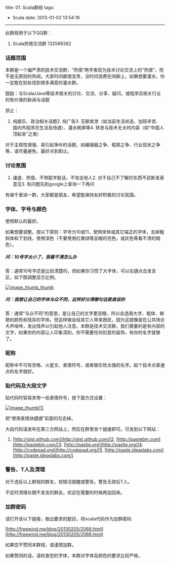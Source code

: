 title: 01. Scala群规
tags:
  - Scala
date: 2013-01-02 13:54:16
---

此群规用于以下QQ群：

1.  Scala热情交流群 132569382

### 话题范围

本群是一个偏严肃的技术交流群，“热情”两字表现为技术讨论交流上的“热情”，而不是无原则的热闹。大家时间都很宝贵，没时间浪费在闲聊上。如果想要灌水，你一定能在别处找到很多满意的灌水群。

鼓励：与Scala/Java等技术相关的讨论、交流、分享、疑问，或程序员相关行业的有价值的新闻与话题

禁止：

1.  纯娱乐、政治相关话题2.  纯广告3.  无聊发泄（如当前生活状态、加班辛苦、国内外程序员生活及待遇）、灌水刷屏等4.  转发与技术无关的内容（如“中国人顶起来”之类）

对于主观性很强、易引起争吵的话题，如编辑器之争、框架之争、行业现状之争等，请尽量避免，最好点到即止。

### 讨论氛围

1.  谦虚、热情，不带脏字脏话，不攻击他人2.  对于自己不了解的东西不武断发表意见3.  有问题先到google上查询一下再问

有缘千里进一群，大家都是朋友，希望能保持友好积极的讨论氛围。

### 字体、字号与颜色

使用默认的最好。

如果想要调整，按以下原则：字号为10或11，使用宋体或其它端正的字体，去掉粗斜体和下划线，使用深色（不要使用红黄绿等显眼的亮色，或灰色等看不清的暗色）。

##### 问：10号字太小了，我看不清怎么办

答：通常10号字还是比较清楚的，但如果你习惯了大字体，可以右键点击发言区，如下图调整显示比例。

[![image_thumb_thumb](http://freewind.me/wp-content/uploads/2012/10/image_thumb_thumb_thumb.png "image_thumb_thumb")](http://freewind.me/wp-content/uploads/2012/10/image_thumb_thumb1.png)

##### 问：我想让自己的字体与众不同，这样好分清哪句话是谁说的

答：通常“与众不同”的意思，是让自己的文字更显眼，所以会选用大字、粗体、鲜艳的颜色和怪异的字体。但这样做会给其它人带来困扰，因为这就像是在公共场合大声喧哗，发出怪声以引起他人注意。本群是技术交流群，我们需要的是有内容的文字，如果你的内容让人印象深刻，你不需要任何刻意的装饰，有你的名字就够了。

### 昵称

昵称中不可有空格、火星文、表情符号，或者娱乐性太强的名字。起个技术点普通点的名字就好。

### 贴代码及大段文字

贴代码时容易夹带一些表情符号，按下面方式设置：

[![image_thumb[1]](http://freewind.me/wp-content/uploads/2012/10/image_thumb1_thumb1.png "image_thumb[1]")](http://freewind.me/wp-content/uploads/2012/10/image_thumb12.png)

把“使用表情快捷键”前面的勾去掉。

大段代码请发布在第三方网站上，然后在群里发个链接即可。可发到以下网站：

1.  [http://gist.github.com](http://gist.github.com/)2.  [http://pastebin.com](http://pastebin.com/)3.  [http://pastie.org](http://pastie.org/)4.  [http://codepad.org](http://codepad.org/)5.  [http://paste.ideaslabs.com](http://paste.ideaslabs.com/)

### 警告、T人及清理

对于违反以上群规的群友，视情况提醒或警告。警告无效后T人。

不定时清理长期不发言的群友。欢迎在需要的时候再加回来。

### 加群密码

请打开该以下链接，做出要求的题目，将scala代码作为加群密码

[http://freewind.me/blog/20130205/2066.html](http://freewind.me/blog/20130205/2066.html)

如果您不赞同本群规，请谨慎加群。

如果赞同的话，请检查您的字体，本群对字体及颜色的要求比较严格。